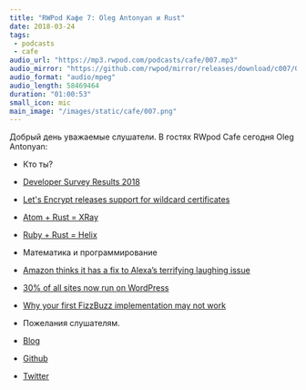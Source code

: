 ```yaml
---
title: "RWPod Кафе 7: Oleg Antonyan и Rust"
date: 2018-03-24
tags:
 - podcasts
 - cafe
audio_url: "https://mp3.rwpod.com/podcasts/cafe/007.mp3"
audio_mirror: "https://github.com/rwpod/mirror/releases/download/c007/007.mp3"
audio_format: "audio/mpeg"
audio_length: 58469464
duration: "01:00:53"
small_icon: mic
main_image: "/images/static/cafe/007.png"
---
```


Добрый день уважаемые слушатели. В гостях RWpod Cafe сегодня Oleg Antonyan:

 - Кто ты?
 - [Developer Survey Results 2018](https://insights.stackoverflow.com/survey/2018/)
 - [Let's Encrypt releases support for wildcard certificates](https://community.letsencrypt.org/t/acme-v2-and-wildcard-certificate-support-is-live/55579)
 - [Atom + Rust = XRay](https://github.com/atom/xray)
 - [Ruby + Rust = Helix](https://usehelix.com/)
 - Математика и программирование
 - [Amazon thinks it has a fix to Alexa’s terrifying laughing issue](https://www.recode.net/2018/3/7/17093808/alexa-laughing-amazon-solution-fix)
 - [30% of all sites now run on WordPress](https://thenextweb.com/dd/2018/03/05/30-of-the-web-now-runs-on-wordpress/)
 - [Why your first FizzBuzz implementation may not work](https://chrismorgan.info/blog/rust-fizzbuzz.html)
 - Пожелания слушателям.

 - [Blog](http://undefined-reference.org/)
 - [Github](https://github.com/olegantonyan)
 - [Twitter](https://twitter.com/oleg_antonyan)

<!--more-->
